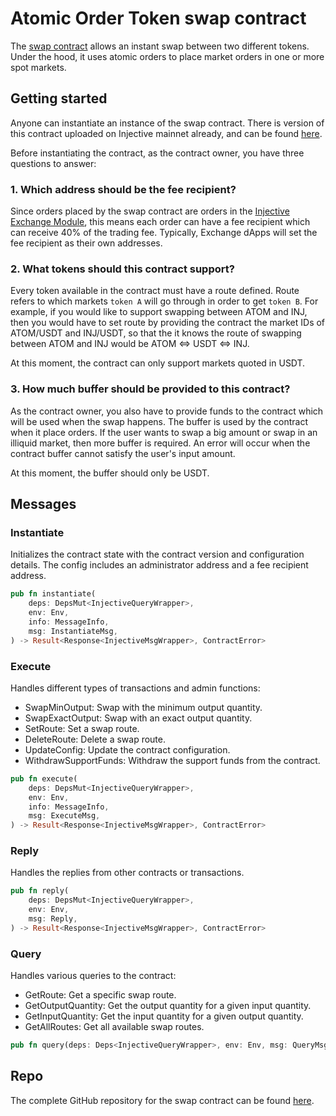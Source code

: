 # Atomic Order Token swap contract

The [swap contract](https://github.com/InjectiveLabs/swap-contract) allows an instant swap between two different tokens. Under the hood, it uses atomic orders to place market orders in one or more spot markets.

## Getting started

Anyone can instantiate an instance of the swap contract. There is version of this contract uploaded on Injective mainnet already, and can be found [here](https://explorer.helios.network/code/67/).

Before instantiating the contract, as the contract owner, you have three questions to answer:

### 1. Which address should be the fee recipient?

Since orders placed by the swap contract are orders in the [Injective Exchange Module](../../../develop/modules/Injective/exchange/), this means each order can have a fee recipient which can receive 40% of the trading fee. Typically, Exchange dApps will set the fee recipient as their own addresses.

### 2. What tokens should this contract support?

Every token available in the contract must have a route defined. Route refers to which markets `token A` will go through in order to get `token B`. For example, if you would like to support swapping between ATOM and INJ, then you would have to set route by providing the contract the market IDs of ATOM/USDT and INJ/USDT, so that the it knows the route of swapping between ATOM and INJ would be ATOM ⇔ USDT ⇔ INJ.

At this moment, the contract can only support markets quoted in USDT.

### 3. How much buffer should be provided to this contract?

As the contract owner, you also have to provide funds to the contract which will be used when the swap happens. The buffer is used by the contract when it place orders. If the user wants to swap a big amount or swap in an illiquid market, then more buffer is required. An error will occur when the contract buffer cannot satisfy the user's input amount.

At this moment, the buffer should only be USDT.

## Messages

### Instantiate

Initializes the contract state with the contract version and configuration details. The config includes an administrator address and a fee recipient address.

```rust
pub fn instantiate(
    deps: DepsMut<InjectiveQueryWrapper>,
    env: Env,
    info: MessageInfo,
    msg: InstantiateMsg,
) -> Result<Response<InjectiveMsgWrapper>, ContractError>
```

### Execute

Handles different types of transactions and admin functions:

- SwapMinOutput: Swap with the minimum output quantity.
- SwapExactOutput: Swap with an exact output quantity.
- SetRoute: Set a swap route.
- DeleteRoute: Delete a swap route.
- UpdateConfig: Update the contract configuration.
- WithdrawSupportFunds: Withdraw the support funds from the contract.

```rust
pub fn execute(
    deps: DepsMut<InjectiveQueryWrapper>,
    env: Env,
    info: MessageInfo,
    msg: ExecuteMsg,
) -> Result<Response<InjectiveMsgWrapper>, ContractError>
```

### Reply

Handles the replies from other contracts or transactions.

```rust
pub fn reply(
    deps: DepsMut<InjectiveQueryWrapper>,
    env: Env,
    msg: Reply,
) -> Result<Response<InjectiveMsgWrapper>, ContractError>
```

### Query

Handles various queries to the contract:

- GetRoute: Get a specific swap route.
- GetOutputQuantity: Get the output quantity for a given input quantity.
- GetInputQuantity: Get the input quantity for a given output quantity.
- GetAllRoutes: Get all available swap routes.

```rust
pub fn query(deps: Deps<InjectiveQueryWrapper>, env: Env, msg: QueryMsg) -> StdResult<Binary>
```

## Repo

The complete GitHub repository for the swap contract can be found [here](https://github.com/InjectiveLabs/swap-contract).